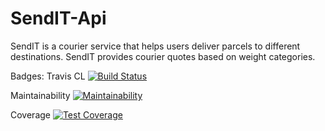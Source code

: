 # SendIT-Api

SendIT is a courier service that helps users deliver parcels to different destinations. SendIT provides courier quotes based on weight categories.

Badges:
Travis CL [![Build Status](https://travis-ci.com/JamesMudidi/SendIT-Api.svg?branch=Api)](https://travis-ci.com/JamesMudidi/SendIT-Api)

Maintainability [![Maintainability](https://api.codeclimate.com/v1/badges/e3730e3e8c4957519b59/maintainability)](https://codeclimate.com/github/JamesMudidi/SendIT-Api/maintainability)

Coverage [![Test Coverage](https://api.codeclimate.com/v1/badges/e3730e3e8c4957519b59/test_coverage)](https://codeclimate.com/github/JamesMudidi/SendIT-Api/test_coverage)


